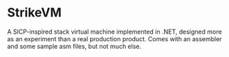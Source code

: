 StrikeVM
========

A SICP-inspired stack virtual machine implemented in .NET, designed more as an experiment than a real production product. Comes with an assembler and some sample asm files, but not much else.
